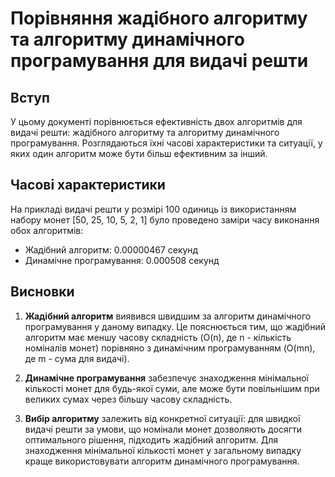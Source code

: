 # Порівняння жадібного алгоритму та алгоритму динамічного програмування для видачі решти

## Вступ

У цьому документі порівнюється ефективність двох алгоритмів для видачі решти: жадібного алгоритму та алгоритму динамічного програмування. Розглядаються їхні часові характеристики та ситуації, у яких один алгоритм може бути більш ефективним за інший.

## Часові характеристики

На прикладі видачі решти у розмірі 100 одиниць із використанням набору монет [50, 25, 10, 5, 2, 1] було проведено заміри часу виконання обох алгоритмів:

- Жадібний алгоритм: 0.00000467 секунд
- Динамічне програмування: 0.000508 секунд

## Висновки

1. **Жадібний алгоритм** виявився швидшим за алгоритм динамічного програмування у даному випадку. Це пояснюється тим, що жадібний алгоритм має меншу часову складність (O(n), де n - кількість номіналів монет) порівняно з динамічним програмуванням (O(mn), де m - сума для видачі).

2. **Динамічне програмування** забезпечує знаходження мінімальної кількості монет для будь-якої суми, але може бути повільнішим при великих сумах через більшу часову складність.

3. **Вибір алгоритму** залежить від конкретної ситуації: для швидкої видачі решти за умови, що номінали монет дозволяють досягти оптимального рішення, підходить жадібний алгоритм. Для знаходження мінімальної кількості монет у загальному випадку краще використовувати алгоритм динамічного програмування.

